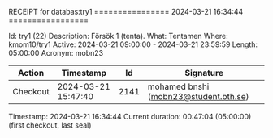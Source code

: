 RECEIPT for databas:try1
================ 2024-03-21 16:34:44 =================

Id:          try1 (22)
Description: Försök 1 (tenta).
What:        Tentamen
Where:       kmom10/try1
Active:      2024-03-21 09:00:00 - 2024-03-21 23:59:59
Length:      05:00:00
Acronym:     mobn23

| Action   | Timestamp           | Id    | Signature |
|----------|---------------------|-------|-----------|
| Checkout | 2024-03-21 15:47:40 |  2141 | mohamed bnshi (mobn23@student.bth.se) |

Timestamp:        2024-03-21 16:34:44
Current duration: 00:47:04 (05:00:00) (first checkout, last seal)

